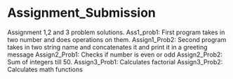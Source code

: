 # Assignment_Submission
Assignment 1,2 and 3 problem solutions.
Ass1_prob1: First program takes in two number and does operations on them.
Assign1_Prob2: Second program takes in two string name and concatenates it and print it in a greeting message
Assign2_Prob1: Checks if number is even or odd
Assign2_Prob2: Sum of integers till 50.
Assign3_Prob1: Calculates factorial
Assign3_Prob2: Calculates math functions
